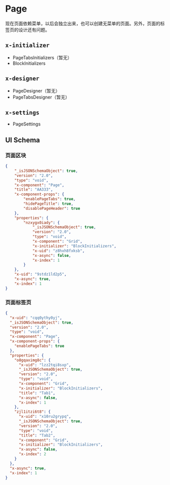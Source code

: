 # Page

<Alert type="warning">
现在页面依赖菜单，以后会独立出来，也可以创建无菜单的页面。另外，页面的标签页的设计还有问题。
</Alert>

## `x-initializer` 

- PageTabsInitializers（暂无）
- BlockInitializers

## `x-designer`

- PageDesigner（暂无）
- PageTabsDesigner（暂无）

## `x-settings`

- PageSettings

## UI Schema

### 页面区块

```json
{
    "_isJSONSchemaObject": true,
    "version": "2.0",
    "type": "void",
    "x-component": "Page",
    "title": "AA333",
    "x-component-props": {
        "enablePageTabs": true,
        "hidePageTitle": true,
        "disablePageHeader": true
    },
    "properties": {
        "nzxygx0iady": {
            "_isJSONSchemaObject": true,
            "version": "2.0",
            "type": "void",
            "x-component": "Grid",
            "x-initializer": "BlockInitializers",
            "x-uid": "z8hxh8fxksb",
            "x-async": false,
            "x-index": 1
        }
    },
    "x-uid": "9stdz1ld2p5",
    "x-async": true,
    "x-index": 1
}
```

### 页面标签页

```json
{
  "x-uid": "cqq0ythy0yj",
  "_isJSONSchemaObject": true,
  "version": "2.0",
  "type": "void",
  "x-component": "Page",
  "x-component-props": {
    "enablePageTabs": true
  },
  "properties": {
    "o8gqaximg8c": {
      "x-uid": "lzz2tqi8sxp",
      "_isJSONSchemaObject": true,
      "version": "2.0",
      "type": "void",
      "x-component": "Grid",
      "x-initializer": "BlockInitializers",
      "title": "Tab1",
      "x-async": false,
      "x-index": 1
    },
    "zjl1itzi6t8": {
      "x-uid": "x10ru2grypq",
      "_isJSONSchemaObject": true,
      "version": "2.0",
      "type": "void",
      "title": "Tab2",
      "x-component": "Grid",
      "x-initializer": "BlockInitializers",
      "x-async": false,
      "x-index": 2
    }
  },
  "x-async": true,
  "x-index": 1
}
```